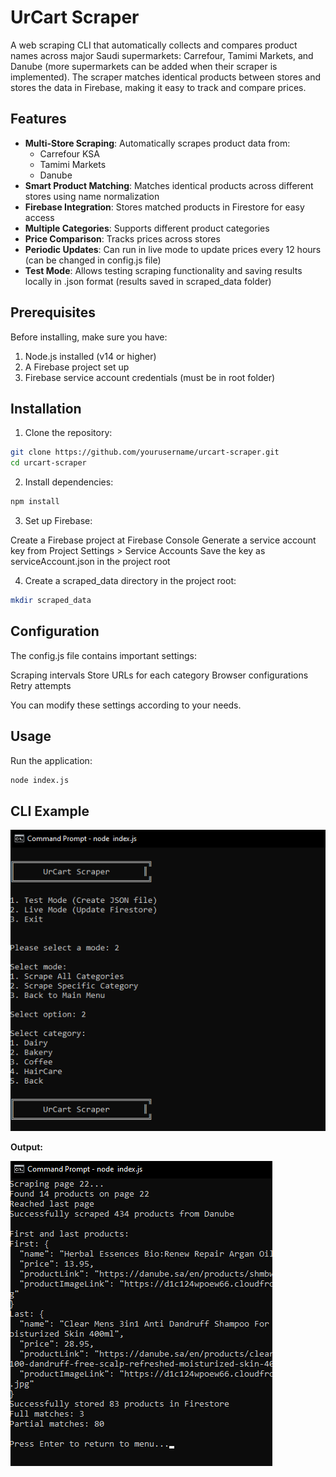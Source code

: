 # UrCart Scraper

A web scraping CLI that automatically collects and compares product names across major Saudi supermarkets: Carrefour, Tamimi Markets, and Danube (more supermarkets can be added when their scraper is implemented). The scraper matches identical products between stores and stores the data in Firebase, making it easy to track and compare prices.

## Features

- **Multi-Store Scraping**: Automatically scrapes product data from:
  - Carrefour KSA
  - Tamimi Markets
  - Danube
- **Smart Product Matching**: Matches identical products across different stores using name normalization
- **Firebase Integration**: Stores matched products in Firestore for easy access
- **Multiple Categories**: Supports different product categories
- **Price Comparison**: Tracks prices across stores
- **Periodic Updates**: Can run in live mode to update prices every 12 hours (can be changed in config.js file)
- **Test Mode**: Allows testing scraping functionality and saving results locally in .json format (results saved in scraped_data folder)

## Prerequisites

Before installing, make sure you have:

1. Node.js installed (v14 or higher)
2. A Firebase project set up
3. Firebase service account credentials (must be in root folder)

## Installation

1. Clone the repository:

```bash
git clone https://github.com/yourusername/urcart-scraper.git
cd urcart-scraper
```

2. Install dependencies:

```bash
npm install
```

3. Set up Firebase:

Create a Firebase project at Firebase Console
Generate a service account key from Project Settings > Service Accounts
Save the key as serviceAccount.json in the project root

4. Create a scraped_data directory in the project root:

```bash
mkdir scraped_data
```

## Configuration

The config.js file contains important settings:

Scraping intervals
Store URLs for each category
Browser configurations
Retry attempts

You can modify these settings according to your needs.

## Usage

Run the application:

```bash
node index.js
```

## CLI Example

![CLI Menu](images/CLI-Menu.png)

**Output:**

![CLI Output](images/CLI-Output.png)
